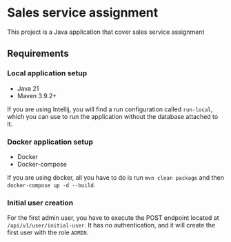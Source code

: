 # Sales service assignment

This project is a Java application that cover sales service assignment

## Requirements

### Local application setup

- Java 21
- Maven 3.9.2+

If you are using Intellij, you will find a run configuration called `run-local`, which you can use
to run the application without the database attached to it.

### Docker application setup

- Docker
- Docker-compose

If you are using docker, all you have to do is run `mvn clean package` and
then `docker-compose up -d --build`.

### Initial user creation

For the first admin user, you have to execute the POST endpoint located at `/api/v1/user/initial-user`. It has no authentication, and it will create the first user with the role `ADMIN`.
